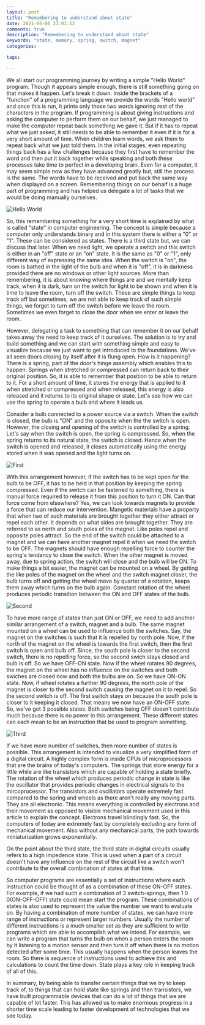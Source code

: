 ```yaml
---
layout: post
title: "Remembering to understand about state"
date: 2021-06-06 23:01:12
comments: true
description: "Remembering to understand about state"
keywords: "state, memory, spring, switch, magnet"
categories:

tags:

---
```

We all start our programming journey by writing a simple "Hello World" program. Though it appears simple enough, there is still something going on that makes it happen. Let's break it down. Inside the brackets of a "function" of a programming language we provide the words "Hello world" and once this is run, it prints only those two words ignoring rest of the characters in the program. If programming is about giving instructions and asking the computer to perform them on our behalf, we just managed to make the computer repeat back something we gave it. But if it has to repeat what we just asked, it still needs to be able to remember it even if it is for a very short amount of time. When children learn words, we ask them to repeat back what we just told them. In the initial stages, even repeating things back has a few challenges because they first have to remember the word and then put it back together while speaking and both these processes take time to perfect in a developing brain. Even for a computer, it may seem simple now as they have advanced greatly but, still the process is the same. The words have to be received and put back the same way when displayed on a screen. Remembering things on our behalf is a huge part of programming and has helped us delegate a lot of tasks that we would be doing manually ourselves.

![Hello World](/images/state/helloWorld.gif)

So, this remembering something for a very short time is explained by what is called "state" in computer engineering. The concept is simple because a computer only understands binary and in this system there is either a "0" or "1". These can be considered as states. There is a third state but, we can discuss that later. When we need light, we operate a switch and this switch is either in an "off" state or an "on" state. It is the same as "0" or "1", only different way of expressing the same idea. When the switch is "on", the room is bathed in the light of the bulb and when it is "off", it is in darkness provided there are no windows or other light sources. More than remembering, it is about knowing where things are and we mentally keep track, when it is dark, turn on the switch for light to be shown and when it is time to leave the room, turn off the switch. These are simple things to keep track off but sometimes, we are not able to keep track of such simple things, we forget to turn off the switch before we leave the room. Sometimes we even forget to close the door when we enter or leave the room.

However, delegating a task to something that can remember it on our behalf takes away the need to keep track of it ourselves. The solution is to try and build something and we can start with something simple and easy to visualize because we just want to get introduced to the foundations. We've all seen doors closing by itself after it is flung open. How is it happening? There is a spring, part of the door's hinge assembly which enables this to happen. Springs when stretched or compressed can return back to their original position. So, it is able to remember that position to be able to return to it. For a short amount of time, it stores the energy that is applied to it when stretched or compressed and when released, this energy is also released and it returns to its original shape or state. Let's see how we can use the spring to operate a bulb and where it leads us. 

Consider a bulb connected to a power source via a switch. When the switch is closed, the bulb is "ON" and the opposite when the the switch is open. However, the closing and opening of the switch is controlled by a spring. Let's say when the switch is open, the spring is compressed. So, when the spring returns to its natural state, the switch is closed. Hence when the switch is opened and released, it closes automatically using the energy stored when it was opened and the light turns on.

![First](/images/state/First.png)

With this arrangement however, if the switch has to be kept open for the bulb to be OFF, it has to be held in that position by keeping the spring compressed. Even if the switch can be fastened to something, there is manual force required to release it from this position to turn it ON. Can that force come from elsewhere? Yes, we can look towards magnets to provide a force that can reduce our intervention. Mangetic materials have a property that when two of such materials are brought together they either attract or repel each other. It depends on what sides are brought together. They are referred to as north and south poles of the magnet. Like poles repel and opposite poles attract. So the end of the switch could be attached to a magnet and we can have another magnet repel it when we need the switch to be OFF. The magnets should have enough repelling force to counter the spring's tendancy to close the switch. When the other magnet is moved away, due to spring action, the switch will close and the bulb will be ON. To make things a bit easier, the magnet can be mounted on a wheel. By getting the like poles of the magnet on the wheel and the switch magnet closer, the bulb turns off and getting the wheel move by quarter of a rotation, keeps them away which turns on the bulb again. Constant rotation of the wheel produces periodic transition between the ON and OFF states of the bulb.

![Second](/images/state/Second.png)

To have more range of states than just ON or OFF, we need to add another similar arrangement of a switch, magnet and a bulb. The same magnet mounted on a wheel can be used to influence both the switches. Say, the magnet on the switches is such that it is repelled by north pole. Now, if the north of the magnet on the wheel is towards the first switch, then the first switch is open and bulb off. Since, the south pole is closer to the second switch, there is no repelling force, so the second swich stays closed and bulb is off. So we have OFF-ON state. Now if the wheel rotates 90 degrees, the magnet on the wheel has no influence on the switches and both swiches are closed now and both the bulbs are on. So we have ON-ON state. Now, if wheel rotates a further 90 degrees, the north pole of the magnet is closer to the second switch causing the magnet on it to repel. So the second switch is off. The first switch stays on because the south pole is closer to it keeping it closed. That means we now have an ON-OFF state. So, we've got 3 possible states. Both switches being OFF doesn't contribute much because there is no power in this arrangement. These different states can each mean to be an instruction that be used to program something.

![Third](/images/state/Third.png)

If we have more number of switches, then more number of states is possible. This arrangement is intended to visualize a very simplified form of a digital circuit. A highly complex form is inside CPUs of microprocessors that are the brains of today's computers. The springs that store energy for a little while are like transistors which are capable of holding a state briefly. The rotation of the wheel which produces periodic change in state is like the oscillator that provides periodic changes in electrical signals to the mircoprocessor. The transistors and oscillators operate extremely fast compared to the spring and wheels as there aren't really any moving parts. They are all electronic. This means everything is controlled by electrons and their movement as opposed to visible mechanical movement used in this article to explain the concept. Electrons travel blindingly fast. So, the computers of today are extremely fast by completely excluding any form of mechanical movement. Also without any mechanical parts, the path towards miniaturization grows exponentially. 

On the point about the third state, the third state in digital circuits usually refers to a high impedence state. This is used when a part of a circuit doesn't have any influence on the rest of the circuit like a switch won't contribute to the overall combination of states at that time. 

So computer programs are essentially a set of instructions where each instruction could be thought of as a combination of these ON-OFF states. For example, if we had such a combination of 3 switch-springs, then 1 0 0(ON-OFF-OFF) state could mean start the program. These combinations of states is also used to represent the value the number we want to evaluate on. By having a combination of more number of states, we can have more range of instructions or represent larger numbers. Usually the number of different instructions is a much smaller set as they are sufficient to write programs which are able to accomplish what we intend. For example, we can write a program that turns the bulb on when a person enters the room by it listening to a motion sensor and then turn it off when there is no motion detected after some time. This usually happens when the person leaves the room. So there is sequence of instructions used to achieve this and calculations to count the time down. State plays a key role in keeping track of all of this.

In summary, by being able to transfer certain things that we try to keep track of, to things that can hold state like springs and then transistors, we have built programmable devices that can do a lot of things that we are capable of lot faster. This has allowed us to make enormous progress in a shorter time scale leading to faster development of technologies that we see today. 
